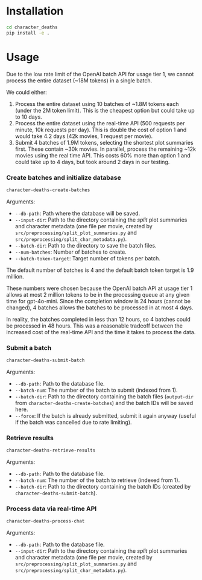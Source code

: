 # Installation

```bash
cd character_deaths
pip install -e .
```

# Usage

Due to the low rate limit of the OpenAI batch API for usage tier 1, we cannot process the entire dataset (~18M tokens) in a single batch.

We could either:

1. Process the entire dataset using 10 batches of ~1.8M tokens each (under the 2M token limit). This is the cheapest option but could take up to 10 days.
2. Process the entire dataset using the real-time API (500 requests per minute, 10k requests per day). This is double the cost of option 1 and would take 4.2 days (42k movies, 1 request per movie).
3. Submit 4 batches of 1.9M tokens, selecting the shortest plot summaries first. These contain ~30k movies. In parallel, process the remaining ~12k movies using the real time API. This costs 60% more than option 1 and could take up to 4 days, but took around 2 days in our testing.

### Create batches and initialize database

```bash
character-deaths-create-batches
```

Arguments:

- `--db-path`: Path where the database will be saved.
- `--input-dir`: Path to the directory containing the *split* plot summaries and character metadata (one file per movie, created by `src/preprocessing/split_plot_summaries.py` and `src/preprocessing/split_char_metadata.py`).
- `--batch-dir`: Path to the directory to save the batch files.
- `--num-batches`: Number of batches to create.
- `--batch-token-target`: Target number of tokens per batch.

The default number of batches is 4 and the default batch token target is 1.9 million. 

These numbers were chosen because the OpenAI batch API at usage tier 1 allows at most 2 million tokens to be in the processing queue at any given time for gpt-4o-mini.
Since the completion window is 24 hours (cannot be changed), 4 batches allows the batches to be processed in at most 4 days. 

In reality, the batches completed in less than 12 hours, so 4 batches could be processed in 48 hours. This was a reasonable tradeoff between the increased cost of the real-time API and the time it takes to process the data.


### Submit a batch

```bash
character-deaths-submit-batch
```

Arguments:

- `--db-path`: Path to the database file.
- `--batch-num`: The number of the batch to submit (indexed from 1).
- `--batch-dir`: Path to the directory containing the batch files (`output-dir` from `character-deaths-create-batches`) and the batch IDs will be saved here.
- `--force`: If the batch is already submitted, submit it again anyway (useful if the batch was cancelled due to rate limiting).

### Retrieve results

```bash
character-deaths-retrieve-results
```

Arguments:

- `--db-path`: Path to the database file.
- `--batch-num`: The number of the batch to retrieve (indexed from 1).
- `--batch-dir`: Path to the directory containing the batch IDs (created by `character-deaths-submit-batch`).

### Process data via real-time API

```bash
character-deaths-process-chat
```

Arguments:

- `--db-path`: Path to the database file.
- `--input-dir`: Path to the directory containing the *split* plot summaries and character metadata (one file per movie, created by `src/preprocessing/split_plot_summaries.py` and `src/preprocessing/split_char_metadata.py`).